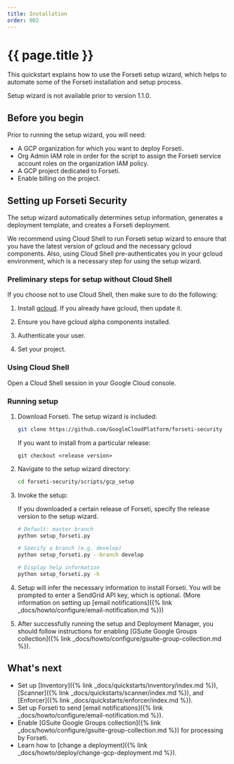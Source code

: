 ```yaml
---
title: Installation
order: 002
---
```

# {{ page.title }}

This quickstart explains how to use the Forseti setup wizard, which helps to 
automate some of the Forseti installation and setup process.

Setup wizard is not available prior to version 1.1.0.

## Before you begin

Prior to running the setup wizard, you will need:

  - A GCP organization for which you want to deploy Forseti.
  - Org Admin IAM role in order for the script to assign the Forseti 
  service account roles on the organization IAM policy.
  - A GCP project dedicated to Forseti.
  - Enable billing on the project.


## Setting up Forseti Security

The setup wizard automatically determines setup information, generates a 
deployment template, and creates a Forseti deployment.

We recommend using Cloud Shell to run Forseti setup wizard to ensure 
that you have the latest version of gcloud and the necessary gcloud components.
Also, using Cloud Shell pre-authenticates you in your gcloud environment, 
which is a necessary step for using the setup wizard.

### Preliminary steps for setup without Cloud Shell

If you choose not to use Cloud Shell, then make sure to do the following:

  1. Install [gcloud](https://cloud.google.com/sdk/downloads). If you already have 
     gcloud, then update it.
     
  1. Ensure you have gcloud alpha components installed.
  
  1. Authenticate your user.
     
  1. Set your project.

### Using Cloud Shell

Open a Cloud Shell session in your Google Cloud console.

### Running setup

  1. Download Forseti. The setup wizard is included:
  
      ```bash
      git clone https://github.com/GoogleCloudPlatform/forseti-security
      ```
      
      If you want to install from a particular release:
      
      ```
      git checkout <release version>
      ```

  1. Navigate to the setup wizard directory:
  
      ```bash
      cd forseti-security/scripts/gcp_setup
      ```

  1. Invoke the setup:
  
      If you downloaded a certain release of Forseti, specify the release version
      to the setup wizard.
     
      ```bash
      # Default: master branch
      python setup_forseti.py
      
      # Specify a branch (e.g. develop)
      python setup_forseti.py --branch develop
      
      # Display help information
      python setup_forseti.py -h
      ```

  1. Setup will infer the necessary information to install Forseti. You will be 
     prompted to enter a SendGrid API key, which is optional. (More information 
     on setting up  [email notifications]({% link _docs/howto/configure/email-notification.md %}))

  1. After successfully running the setup and Deployment Manager, you should 
     follow instructions for enabling [GSuite Google Groups collection]({% link _docs/howto/configure/gsuite-group-collection.md %}).

## What's next

  - Set up [Inventory]({% link _docs/quickstarts/inventory/index.md %}),
  [Scanner]({% link _docs/quickstarts/scanner/index.md %}),
  and [Enforcer]({% link _docs/quickstarts/enforcer/index.md %}).
  - Set up Forseti to send [email notifications]({% link _docs/howto/configure/email-notification.md %}).
  - Enable [GSuite Google Groups collection]({% link _docs/howto/configure/gsuite-group-collection.md %})
  for processing by Forseti.
  - Learn how to [change a deployment]({% link _docs/howto/deploy/change-gcp-deployment.md %}).
